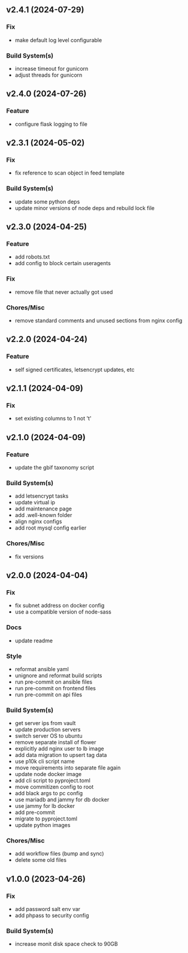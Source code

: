 ## v2.4.1 (2024-07-29)

### Fix

- make default log level configurable

### Build System(s)

- increase timeout for gunicorn
- adjust threads for gunicorn

## v2.4.0 (2024-07-26)

### Feature

- configure flask logging to file

## v2.3.1 (2024-05-02)

### Fix

- fix reference to scan object in feed template

### Build System(s)

- update some python deps
- update minor versions of node deps and rebuild lock file

## v2.3.0 (2024-04-25)

### Feature

- add robots.txt
- add config to block certain useragents

### Fix

- remove file that never actually got used

### Chores/Misc

- remove standard comments and unused sections from nginx config

## v2.2.0 (2024-04-24)

### Feature

- self signed certificates, letsencrypt updates, etc

## v2.1.1 (2024-04-09)

### Fix

- set existing columns to 1 not 't'

## v2.1.0 (2024-04-09)

### Feature

- update the gbif taxonomy script

### Build System(s)

- add letsencrypt tasks
- update virtual ip
- add maintenance page
- add .well-known folder
- align nginx configs
- add root mysql config earlier

### Chores/Misc

- fix versions

## v2.0.0 (2024-04-04)

### Fix

- fix subnet address on docker config
- use a compatible version of node-sass

### Docs

- update readme

### Style

- reformat ansible yaml
- unignore and reformat build scripts
- run pre-commit on ansible files
- run pre-commit on frontend files
- run pre-commit on api files

### Build System(s)

- get server ips from vault
- update production servers
- switch server OS to ubuntu
- remove separate install of flower
- explicitly add nginx user to lb image
- add data migration to upsert tag data
- use p10k cli script name
- move requirements into separate file again
- update node docker image
- add cli script to pyproject.toml
- move commitizen config to root
- add black args to pc config
- use mariadb and jammy for db docker
- use jammy for lb docker
- add pre-commit
- migrate to pyproject.toml
- update python images

### Chores/Misc

- add workflow files (bump and sync)
- delete some old files

## v1.0.0 (2023-04-26)

### Fix

- add password salt env var
- add phpass to security config

### Build System(s)

- increase monit disk space check to 90GB
